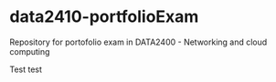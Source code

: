 # data2410-portfolioExam
Repository for portofolio exam in DATA2400 - Networking and cloud computing

Test test
